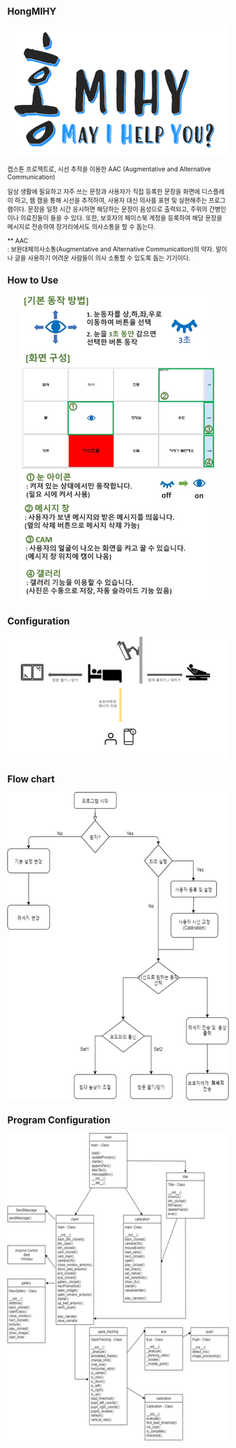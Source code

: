 ## HongMIHY

<p align="center"><img src="logo.png" height="300x"></img></p>
캡스톤 프로젝트로, 시선 추적을 이용한 AAC (Augmentative and Alternative Communication)   

일상 생활에 필요하고 자주 쓰는 문장과 사용자가 직접 등록한 문장을 화면에 디스플레이 하고, 웹 캠을 통해 시선을 추적하여, 사용자 대신 의사를 표현 및 실현해주는 프로그램이다. 문장을 일정 시간 응시하면 해당하는 문장이 음성으로 출력되고, 주위의 간병인이나 의료진들이 들을 수 있다. 또한, 보호자의 페이스북 계정을 등록하여 해당 문장을 메시지로 전송하여 장거리에서도 의사소통을 할 수 돕는다.

** AAC   
: 보완대체의사소통(Augmentative and Alternative Communication)의 약자. 말이나 글을 사용하기 어려운 사람들이 의사 소통할 수 있도록 돕는 기기이다.


## How to Use
<p align="center"><img src="image/howto.jpg" height="700x"></img></p>

## Configuration
<p align="center"><img src="configuration.png"></img></p>

## Flow chart
<p align="center"><img src="FlowChart.png" height="700x"></img></p>

## Program Configuration
<p align="center"><img src="program_config.png" height="700x"></img></p>
